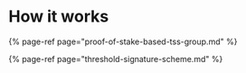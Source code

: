 # How it works

{% page-ref page="proof-of-stake-based-tss-group.md" %}

{% page-ref page="threshold-signature-scheme.md" %}



